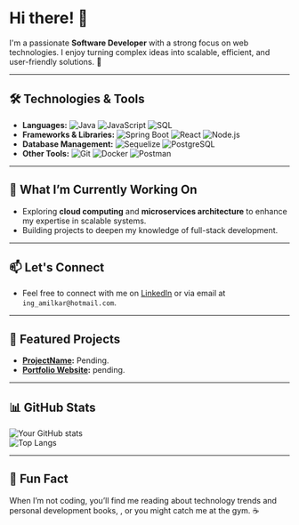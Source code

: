 # Hi there! 👋

I'm a passionate **Software Developer** with a strong focus on web technologies. I enjoy turning complex ideas into scalable, efficient, and user-friendly solutions. 🚀

---

## 🛠️ Technologies & Tools

- **Languages:** ![Java](https://img.shields.io/badge/Java-%23ED8B00.svg?style=flat&logo=java&logoColor=white) ![JavaScript](https://img.shields.io/badge/JavaScript-%23323330.svg?style=flat&logo=javascript&logoColor=%23F7DF1E) ![SQL](https://img.shields.io/badge/SQL-%23000000.svg?style=flat&logo=microsoft-sql-server&logoColor=white)  
- **Frameworks & Libraries:** ![Spring Boot](https://img.shields.io/badge/Spring%20Boot-%236DB33F.svg?style=flat&logo=spring-boot&logoColor=white) ![React](https://img.shields.io/badge/React-%2320232a.svg?style=flat&logo=react&logoColor=%2361DAFB) ![Node.js](https://img.shields.io/badge/Node.js-%23339933.svg?style=flat&logo=node.js&logoColor=white)  
- **Database Management:** ![Sequelize](https://img.shields.io/badge/Sequelize-%23696cff.svg?style=flat&logo=sequelize&logoColor=white) ![PostgreSQL](https://img.shields.io/badge/PostgreSQL-%23316192.svg?style=flat&logo=postgresql&logoColor=white)  
- **Other Tools:** ![Git](https://img.shields.io/badge/Git-%23F05033.svg?style=flat&logo=git&logoColor=white) ![Docker](https://img.shields.io/badge/Docker-%232496ED.svg?style=flat&logo=docker&logoColor=white) ![Postman](https://img.shields.io/badge/Postman-%23FF6C37.svg?style=flat&logo=postman&logoColor=white)

---

## 🌱 What I’m Currently Working On

- Exploring **cloud computing** and **microservices architecture** to enhance my expertise in scalable systems.  
- Building projects to deepen my knowledge of full-stack development.  

---

## 📫 Let's Connect


- Feel free to connect with me on [LinkedIn](www.linkedin.com/in/amilcar-ibarra-cuadrado-221b98115) or via email at `ing_amilkar@hotmail.com`.

---

## 🚀 Featured Projects

- **[ProjectName](#):** Pending.  
- **[Portfolio Website](#):** pending.  

---

## 📊 GitHub Stats

![Your GitHub stats](https://github-readme-stats.vercel.app/api?username=Andres0210&show_icons=true&theme=radical)  
![Top Langs](https://github-readme-stats.vercel.app/api/top-langs/?username=Andres0210&layout=compact&theme=radical)

---

## 🌟 Fun Fact

When I’m not coding, you’ll find me reading about technology trends and personal development books, , or you might catch me at the gym. ☕


